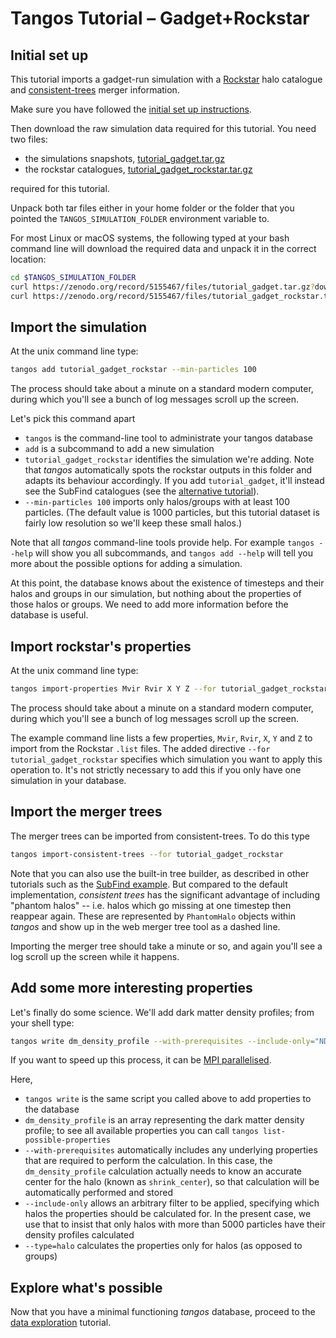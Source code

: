 Tangos Tutorial – Gadget+Rockstar
=================================

Initial set up
--------------

This tutorial imports a gadget-run simulation with a [Rockstar](https://bitbucket.org/gfcstanford/rockstar/)
halo catalogue and [consistent-trees](https://bitbucket.org/pbehroozi/consistent-trees) merger information.

Make sure you have followed the [initial set up instructions](index.md).

Then download the raw simulation data
required for this tutorial. You need two files:

 - the simulations snapshots, [tutorial_gadget.tar.gz](https://zenodo.org/record/5155467/files/tutorial_gadget.tar.gz?download=1)
 - the rockstar catalogues, [tutorial_gadget_rockstar.tar.gz](https://zenodo.org/record/5155467/files/tutorial_gadget_rockstar.tar.gz?download=1)

required for this tutorial.

Unpack both tar files either in your home folder or the folder that you pointed the `TANGOS_SIMULATION_FOLDER` environment
variable to.

For most Linux or macOS systems, the following typed at your bash command line will download the required data and
unpack it in the correct location:

```bash
cd $TANGOS_SIMULATION_FOLDER
curl https://zenodo.org/record/5155467/files/tutorial_gadget.tar.gz?download=1 | tar -xz
curl https://zenodo.org/record/5155467/files/tutorial_gadget_rockstar.tar.gz?download=1 | tar -xz
```

Import the simulation
---------------------

At the unix command line type:

```bash
tangos add tutorial_gadget_rockstar --min-particles 100
```

The process should take about a minute on a standard modern computer, during which you'll see a bunch of log messages 
scroll up the screen.
 
 Let's pick this command apart
 
  * `tangos` is the command-line tool to administrate your tangos database
  * `add` is a subcommand to add a new simulation
  * `tutorial_gadget_rockstar` identifies the simulation we're adding. Note that _tangos_ automatically spots the
    rockstar outputs in this folder and adapts its behaviour accordingly. If you add `tutorial_gadget`, it'll instead
    see the SubFind catalogues (see the [alternative tutorial](first_steps_gadget+subfind.md)).
  * `--min-particles 100` imports only halos/groups with at least 100 particles. 
  (The default value is 1000 particles, but this tutorial dataset is fairly low resolution so we'll keep these small halos.)

 
Note that all _tangos_ command-line tools provide help. For example `tangos --help` will show you all subcommands, and `tangos add --help` will tell you more about the possible options for adding a simulation.
  
At this point, the database knows about the existence of timesteps and their halos and groups in our simulation, but nothing about the properties of those halos or groups. We need to add more information before the database is useful.


Import rockstar's properties
---------------------------

At the unix command line type:

```bash
tangos import-properties Mvir Rvir X Y Z --for tutorial_gadget_rockstar
```

The process should take about a minute on a standard modern computer, during which you'll see a bunch of log messages scroll up the screen.

The example command line lists a few properties, `Mvir`, `Rvir`, `X`, `Y` and `Z` to import from
the Rockstar `.list` files. The added directive
`--for tutorial_gadget_rockstar` specifies which simulation you want to apply this operation to. It's not strictly
necessary to add this if you only have one simulation in your database.

Import the merger trees
-------------------------

The merger trees can be imported from consistent-trees.  To do this type

```bash
tangos import-consistent-trees --for tutorial_gadget_rockstar
```

Note that you can also use the built-in tree builder, as described in other tutorials such as the
[SubFind example](first_steps_gadget+subfind.md). But compared to the default implementation, _consistent
trees_ has the significant advantage of including "phantom halos" -- i.e. halos which go missing at one
timestep then reappear again. These are represented by `PhantomHalo` objects within _tangos_ and show up
in the web merger tree tool as a dashed line.

Importing the merger tree should take a minute or so,  and again you'll see a log scroll
up the screen while it happens.


Add some more interesting properties
------------------------------------

Let's finally do some science. We'll add dark matter density profiles; from your shell type:
 
```bash
tangos write dm_density_profile --with-prerequisites --include-only="NDM()>5000" --type=halo --for tutorial_gadget_rockstar
```

If you want to speed up this process, it can be [MPI parallelised](mpi.md).

Here,
 * `tangos write` is the same script you called above to add properties to the database
 * `dm_density_profile` is an array representing the dark matter density profile; to see all available properties
   you can call `tangos list-possible-properties`
 * `--with-prerequisites` automatically includes  any underlying properties that are required to perform the calculation. In this case,
   the `dm_density_profile` calculation actually needs to know an accurate center for the halo (known as `shrink_center`),
   so that calculation will be automatically performed and stored
 * `--include-only` allows an arbitrary filter to be applied, specifying which halos the properties should be calculated
   for. In the present case, we use that to insist that only halos with more than 5000 particles have their density profiles
   calculated
 * `--type=halo` calculates the properties only for halos (as opposed to groups)
 
 
 
Explore what's possible
-----------------------
 
Now that you have a minimal functioning _tangos_ database, proceed to the [data exploration](data_exploration.md) tutorial.